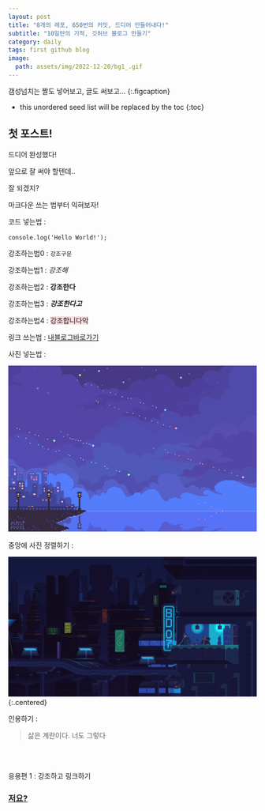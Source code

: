 ```yaml
---
layout: post
title: "8개의 레포, 650번의 커밋, 드디어 만들어내다!"
subtitle: "10일만의 기적, 깃허브 블로그 만들기"
category: daily
tags: first github blog
image:
  path: assets/img/2022-12-20/bg1_.gif
---
```


갬성넘치는 짤도 넣어보고, 글도 써보고...
{:.figcaption}


* this unordered seed list will be replaced by the toc
{:toc}

## 첫 포스트!

드디어 완성했다!

앞으로 잘 써야 할텐데..

잘 되겠지?

마크다운 쓰는 법부터 익혀보자!

코드 넣는법 : 
```
console.log('Hello World!');
```

강조하는법0 : `강조구문`

강조하는법1 : *강조해*

강조하는법2 : **강조한다**

강조하는법3 : ***강조한다고***

강조하는법4 : <span style='background-color: #ffdce0'>강조합니다악</span>

링크 쓰는법 : [내블로그바로가기]

[내블로그바로가기]: https://lunadein2022.github.io


사진 넣는법 : 

![bg3_](/assets/bg3_.gif)


중앙에 사진 정렬하기 : 

![good](/assets/img/bg5.gif){:.centered}


인용하기 :

>삶은 계란이다. 너도 그렇다

<br>
<br>

응용편 1 : 강조하고 링크하기

### [저요?]

[저요?]: https://lunadein2022.github.io/about/

